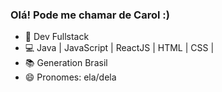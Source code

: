 ### Olá! Pode me chamar de Carol :)

- 🌱 Dev Fullstack
- 💻 Java | JavaScript | ReactJS | HTML | CSS |
- 📚 Generation Brasil
- 😄 Pronomes: ela/dela
